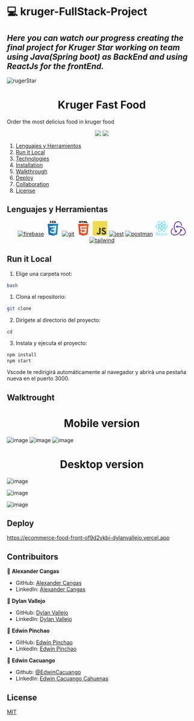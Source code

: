 # 💻 kruger-FullStack-Project
 
## _Here you can watch our progress creating the final project for Kruger Star working on team using Java(Spring boot) as BackEnd and using ReactJs for the frontEnd._



![rugerStar](https://user-images.githubusercontent.com/99937413/213617924-6570e9a6-b9a9-4aa4-bb85-807e84321a3b.gif)


<h1 style="text-align: center;"> Kruger Fast Food  </h1>

Order the most delicius food in kruger food 

<p style="text-align: center;">
  <img src="https://img.shields.io/badge/MADEWITH-React-1572B6?style=for-the-badge&logo=React" height="30">
  <img src="https://img.shields.io/badge/STATUS-EN%20DESAROLLO-green">
</p>


1. [Lenguajes y Herramientos](#lenguajes-y-herramientas)
2. [Run it Local](#run-it-local)
3. [Technologies](#lenguajes-y-herramientas)
4. [Installation](#run-it-local)
5. [Walkthrough](#walktrought)
6. [Deploy](#deploy)
7. [Collaboration](#contribuitors)
10. [License](#license)


## Lenguajes y Herramientas

<p style="text-align: center;">
  <a href="https://firebase.google.com/" target="_blank" rel="noreferrer"><img src="https://www.vectorlogo.zone/logos/firebase/firebase-icon.svg" alt="firebase" width="40" height="40"/></a>
  <a href="https://www.w3schools.com/css/" target="_blank" rel="noreferrer"><img src="https://raw.githubusercontent.com/devicons/devicon/master/icons/css3/css3-original-wordmark.svg" alt="css3" width="40" height="40"/></a>  
  <a href="https://git-scm.com/" target="_blank" rel="noreferrer"><img src="https://www.vectorlogo.zone/logos/git-scm/git-scm-icon.svg" alt="git" width="40" height="40"/></a>
  <a href="https://www.w3.org/html/" target="_blank" rel="noreferrer"><img src="https://raw.githubusercontent.com/devicons/devicon/master/icons/html5/html5-original-wordmark.svg" alt="html5" width="40" height="40"/></a>
  <a href="https://developer.mozilla.org/en-US/docs/Web/JavaScript" target="_blank" rel="noreferrer"><img src="https://raw.githubusercontent.com/devicons/devicon/master/icons/javascript/javascript-original.svg" alt="javascript" width="40" height="40"/></a>
  <a href="https://jestjs.io" target="_blank" rel="noreferrer"><img src="https://www.vectorlogo.zone/logos/jestjsio/jestjsio-icon.svg" alt="jest" width="40" height="40"/></a>
  <a href="https://postman.com" target="_blank" rel="noreferrer"><img src="https://www.vectorlogo.zone/logos/getpostman/getpostman-icon.svg" alt="postman" width="40" height="40"/></a>
  <a href="https://reactjs.org/" target="_blank" rel="noreferrer"><img src="https://raw.githubusercontent.com/devicons/devicon/master/icons/react/react-original-wordmark.svg" alt="react" width="40" height="40"/></a>
  <a href="https://redux.js.org" target="_blank" rel="noreferrer"><img src="https://raw.githubusercontent.com/devicons/devicon/master/icons/redux/redux-original.svg" alt="redux" width="40" height="40"/></a>
  <a href="https://tailwindcss.com/" target="_blank" rel="noreferrer"><img src="https://www.vectorlogo.zone/logos/tailwindcss/tailwindcss-icon.svg" alt="tailwind" width="40" height="40"/></a>
</p>
  
## Run it Local
  
1. Elige una carpeta root:

```sh
bash
```

1. Clona el repositorio:

```sh
git clone 
```

2. Dirígete al directorio del proyecto:

```console
cd 
```

3. Instala y ejecuta el proyecto:

```console
npm install
npm start
```

Vscode te redirigirá automáticamente al navegador y abrirá una pestaña nueva en el puerto 3000.

## Walktrought
<h1 style="text-align: center;">Mobile version</h1>

![image](https://user-images.githubusercontent.com/99937413/219829896-6c402c0a-be19-4b88-9401-e245376bcd42.png)
![image](https://user-images.githubusercontent.com/99937413/219830005-8a013a4d-13a8-46e6-b041-e51513254948.png)
![image](https://user-images.githubusercontent.com/99937413/219830016-5b9698db-0f9f-4318-8da5-4c9b8bca4832.png)




<h1 style="text-align: center;">Desktop version</h1>

![image](https://user-images.githubusercontent.com/99937413/219829947-6bd7729a-2a4c-44a9-ae64-554ebf2415a0.png)

![image](https://user-images.githubusercontent.com/99937413/219829956-dae47fb9-7702-4273-a902-24323240b139.png)

![image](https://user-images.githubusercontent.com/99937413/219829964-b3a552a7-29e2-48da-a7b9-0d696e6b601a.png)

## Deploy 
  https://ecommerce-food-front-of9d2vkbi-dylanvallejo.vercel.app
## Contribuitors

👤 **Alexander Cangas**

- GitHub: [Alexander Cangas](https://github.com/xander06)
- LinkedIn: [Alexander Cangas](https://www.linkedin.com/in/alexander-cangás-00a2967b/)

👤 **Dylan Vallejo**

- GitHub: [Dylan Vallejo](https://github.com/DylanVallejo)
- LinkedIn: [Dylan Vallejo](https://www.linkedin.com/in/dylan-vallejo)


👤 **Edwin Pinchao**

- GitHub: [Edwin Pinchao](https://github.com/Edwin9226)
- LinkedIn: [Edwin Pinchao](https://www.linkedin.com/in/edwin-pinchao-mueses-951130175/)

👤 **Edwin Cacuango**

- Github: [@EdwinCacuango](https://github.com/EdwinCacuango)
- LinkedIn: [Edwin Cacuango Cahuenas](https://www.linkedin.com/mwlite/in/edwin-cacuango-cahuenas)

## License

[MIT](https://choosealicense.com/licenses/mit/)
